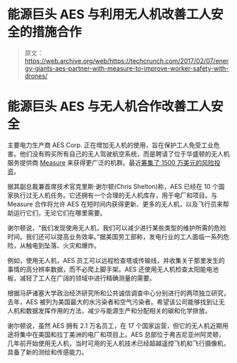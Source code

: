 # 能源巨头 AES 与利用无人机改善工人安全的措施合作 

> 原文：<https://web.archive.org/web/https://techcrunch.com/2017/02/07/energy-giants-aes-partner-with-measure-to-improve-worker-safety-with-drones/>

# 能源巨头 AES 与无人机合作改善工人安全

主要电力生产商 AES Corp. 正在增加无人机的使用，旨在保护工人免受工业危害。他们没有购买所有自己的无人驾驶航空系统，而是聘请了位于华盛顿的无人机服务提供商 [Measure](https://web.archive.org/web/20230123150418/http://measure.aero/) 来获得更广泛的机群。最近[筹集了 1500 万美元的风险投资](https://web.archive.org/web/20230123150418/https://techcrunch.com/2017/01/17/measure-raises-15-million-to-fly-drones-as-a-service-for-other-companies/)。

据其副总裁兼首席技术官克里斯·谢尔顿(Chris Shelton)称，AES 已经在 10 个国家执行过无人机任务。它还拥有一个合理的无人机库存，用于电厂和项目。与 Measure 合作将允许 AES 在短时间内获得更新、更多的无人机，以及飞行员来帮助运行它们，无论它们在哪里需要。

谢尔顿说，“我们发现使用无人机，我们可以减少进行某些类型的维护所需的危险时间。我们还可以提高业务效率。”据美国劳工部称，发电行业的工人面临一系列危险，从触电到坠落、火灾和爆炸。

例如，使用无人机，AES 员工可以远程检查塔或传输线，并收集关于那里发生的事情的高分辨率数据，而不必爬上脚手架。AES 还使用无人机检查太阳能电池板，减轻了工人在广阔的领域中进行精确测量的需要。

根据马萨诸塞大学政治经济研究所和公共诚信调查中心分别进行的两项独立研究，去年，AES 被列为美国最大的水污染者和空气污染者。希望该公司能够找到让无人机和数据发挥作用的方法，减少与能源生产和分配相关的碳和化学排放。

谢尔顿说，虽然 AES 拥有 2.1 万名员工，在 17 个国家运营，但它的无人机近期用途将集中在美国和拉丁美洲的电厂和项目上。AES 总部位于弗吉尼亚州阿灵顿，几年前开始使用无人机，当时可用的无人机技术已经超越遥控飞机和飞行摄像机，具备了新的测绘和传感能力。
